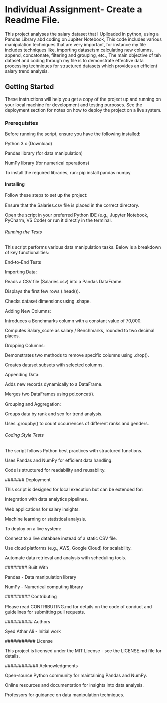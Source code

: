 # Individual Assignment- Create a Readme File. 
This project analyses the salary dataset that I Uplloaded in python, using a Pandas Library abd coding on Jupiter Notebook, This code includes various manipulation techniques that are very important, for instance my file includes techniques like, importing datasetsm calculating new columns, append, concatonate, filtering and grouping, etc., The main objective of teh dataset and coding through my file is to demonstrate effective data processing techniques for structured datasets which provides an efficient salary trend analysis.

## Getting Started
These instructions will help you get a copy of the project up and running on your local machine for development and testing purposes. See the deployment section for notes on how to deploy the project on a live system.

### Prerequisites
Before running the script, ensure you have the following installed:

Python 3.x (Download)

Pandas library (for data manipulation)

NumPy library (for numerical operations)

To install the required libraries, run:
pip install pandas numpy

#### Installing
Follow these steps to set up the project:


Ensure that the Salaries.csv file is placed in the correct directory.

Open the script in your preferred Python IDE (e.g., Jupyter Notebook, PyCharm, VS Code) or run it directly in the terminal.

###### Running the Tests
This script performs various data manipulation tasks. Below is a breakdown of key functionalities:

End-to-End Tests

Importing Data:

Reads a CSV file (Salaries.csv) into a Pandas DataFrame.

Displays the first few rows (.head()).

Checks dataset dimensions using .shape.

Adding New Columns:

Introduces a Benchmarks column with a constant value of 70,000.

Computes Salary_score as salary / Benchmarks, rounded to two decimal places.

Dropping Columns:

Demonstrates two methods to remove specific columns using .drop().

Creates dataset subsets with selected columns.

Appending Data:

Adds new records dynamically to a DataFrame.

Merges two DataFrames using pd.concat().

Grouping and Aggregation:

Groups data by rank and sex for trend analysis.

Uses .groupby() to count occurrences of different ranks and genders.

###### Coding Style Tests

The script follows Python best practices with structured functions.

Uses Pandas and NumPy for efficient data handling.

Code is structured for readability and reusability.

####### Deployment

This script is designed for local execution but can be extended for:

Integration with data analytics pipelines.

Web applications for salary insights.

Machine learning or statistical analysis.

To deploy on a live system:

Connect to a live database instead of a static CSV file.

Use cloud platforms (e.g., AWS, Google Cloud) for scalability.

Automate data retrieval and analysis with scheduling tools.

######## Built With

Pandas - Data manipulation library

NumPy - Numerical computing library

######### Contributing

Please read CONTRIBUTING.md for details on the code of conduct and guidelines for submitting pull requests.


########## Authors

Syed Athar Ali - Initial work

########### License

This project is licensed under the MIT License - see the LICENSE.md file for details.

############ Acknowledgments

Open-source Python community for maintaining Pandas and NumPy.

Online resources and documentation for insights into data analysis.

Professors for guidance on data manipulation techniques.





